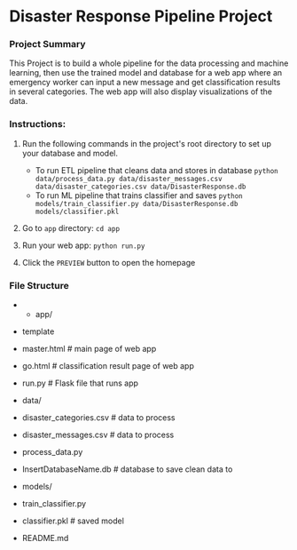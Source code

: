 # Disaster Response Pipeline Project

### Project Summary
This Project is to build a whole pipeline for the data processing and machine learning, then use the trained model and database for a web app where an emergency worker can input a new message and get classification results in several categories. The web app will also display visualizations of the data.

### Instructions:
1. Run the following commands in the project's root directory to set up your database and model.

    - To run ETL pipeline that cleans data and stores in database
        `python data/process_data.py data/disaster_messages.csv data/disaster_categories.csv data/DisasterResponse.db`
    - To run ML pipeline that trains classifier and saves
        `python models/train_classifier.py data/DisasterResponse.db models/classifier.pkl`

2. Go to `app` directory: `cd app`

3. Run your web app: `python run.py`

4. Click the `PREVIEW` button to open the homepage
### File Structure
* - app/
* template
* master.html  # main page of web app
* go.html  # classification result page of web app
* run.py  # Flask file that runs app

* data/
* disaster_categories.csv  # data to process
* disaster_messages.csv  # data to process
* process_data.py
* InsertDatabaseName.db   # database to save clean data to

* models/
* train_classifier.py
* classifier.pkl  # saved model 

* README.md
